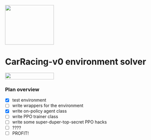 <img width="160px" height="130px" src="https://encrypted-tbn0.gstatic.com/images?q=tbn:ANd9GcTwKr3BJi1Sgw9EveTm0wSce17LRuO_I1eM39M9HY5i01IP--WX">

# CarRacing-v0 environment solver
<img width="160px" height="22px" href="https://github.com/pytorch/pytorch" src="https://pp.userapi.com/c847120/v847120960/82b4/xGBK9pXAkw8.jpg">

### Plan overview
- [x] test environment
- [ ] write wrappers for the environment
- [x] write on-policy agent class
- [ ] write PPO trainer class
- [ ] write some super-duper-top-secret PPO hacks
- [ ] ????
- [ ] PROFIT!

